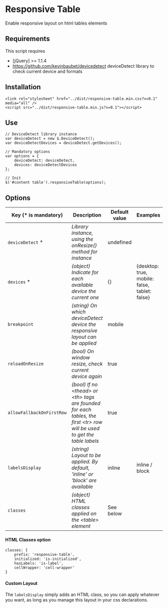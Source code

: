 # Responsive Table

Enable responsive layout on html tables elements

## Requirements

This script requires

  - [jQuery] >= 1.1.4
  - https://github.com/kevinbaubet/devicedetect deviceDetect library to check current device and formats

## Installation

```
<link rel="stylesheet" href="../dist/responsive-table.min.css?v=0.1" media="all" />
<script src="../dist/responsive-table.min.js?v=0.1"></script>
```

## Use

```
// DeviceDetect library instance
var deviceDetect = new $.DeviceDetect();
var deviceDetectDevices = deviceDetect.getDevices();

// Mandatory options
var options = {
    deviceDetect: deviceDetect,
    devices: deviceDetectDevices
};

// Init
$('#content table').responsiveTable(options);
```

## Options

| Key (* is mandatory) | Description | Default value | Examples
|---|---|---|---|
| `deviceDetect` * | *Library instance, using the onResize() method for instance* | undefined |  |
| `devices` * | *(object) Indicate for each available device the current one* | {} | {desktop: true, mobile: false,  tablet: false} |
| `breakpoint` | *(string) On which deviceDetect device the responsive layout can be applied* | mobile |  |
| `reloadOnResize` | *(bool) On window resize, check current device again* | true |
| `allowFallbackOnFirstRow` | *(bool) If no \<thead\> or \<th\> tags are founded for each tables, the first \<tr\> row will be used to get the table labels* | true |
| `labelsDisplay` | *(string) Layout to be applied. By default, 'inline' or 'block' are available* | inline | inline / block |
| `classes` | *(object) HTML classes applied on the \<table\> element* | See below | |

#### HTML Classes option

```
classes: {
    prefix: 'responsive-table',
    initialized: 'is-initialized',
    hasLabels: 'is-label',
    cellWrapper: 'cell-wrapper'
}
```

#### Custom Layout

The `labelsDisplay` simply adds an HTML class, so you can apply whatever you want, as long as you manage this layout in your css declarations.